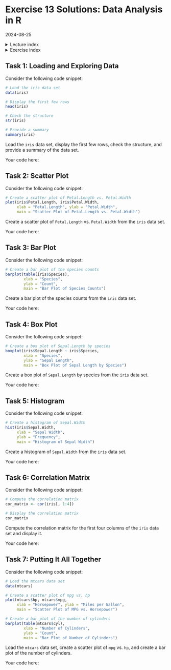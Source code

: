 # Exercise 13 Solutions: Data Analysis in R
2024-08-25

<!--html_preserve--><details>
  <summary>Lecture index</summary>

- [Lecture 1: Introduction to R](/lectures/lecture_01/lecture_01.md)
- [Lecture 2: Objects, Data Types, and Variables in R](/lectures/lecture_02/lecture_02.md)
- [Lecture 3: Arithmetic Operations in R](/lectures/lecture_03/lecture_03.md)
- [Lecture 4: Comparison and Logical Operators in R](/lectures/lecture_04/lecture_04.md)
- [Lecture 5: Vectors in R](/lectures/lecture_05/lecture_05.md)
- [Lecture 6: List in R](/lectures/lecture_06/lecture_06.md)
- [Lecture 7: Matrices in R](/lectures/lecture_07/lecture_07.md)
- [Lecture 8: Data Frames in R](/lectures/lecture_08/lecture_08.md)
- [Lecture 9: Functions in R](/lectures/lecture_09/lecture_09.md)
- [Lecture 10: Indexing using Logical Vectors in R](/lectures/lecture_10/lecture_10.md)
- [Lecture 11: Factors in R](/lectures/lecture_11/lecture_11.md)
- [Lecture 12: Control Structures in R](/lectures/lecture_12/lecture_12.md)
- [Lecture 13: A real-world example of using R for data analysis](/lectures/lecture_13/lecture_13.md)

</details><!--/html_preserve--><!--html_preserve--><details>
  <summary>Exercise index</summary>

  - [Exercise 1: Introduction to R](/exercises/exercise_01/exercise_01.md)
  - [Exercise 1 Solutions: Introduction to R](/exercises/exercise_01/exercise_01_solutions.md)
  - [Exercise 2: Objects, Data Types, and Variables in R](/exercises/exercise_02/exercise_02.md)
  - [Exercise 2 Solutions: Objects, Data Types, and Variables in R](/exercises/exercise_02/exercise_02_solutions.md)
  - [Exercise 3: Arithmetic Operations in R](/exercises/exercise_03/exercise_03.md)
  - [Exercise 3 Solutions: Arithmetic Operations in R](/exercises/exercise_03/exercise_03_solutions.md)
  - [Exercise 4: Comparison and Logical Operators in R](/exercises/exercise_04/exercise_04.md)
  - [Exercise 4 Solutions: Comparison and Logical Operators in R](/exercises/exercise_04/exercise_04_solutions.md)
  - [Exercise 5: Vectors in R](/exercises/exercise_05/exercise_05.md)
  - [Exercise 5 Solutions: Vectors in R](/exercises/exercise_05/exercise_05_solutions.md)
  - [Exercise 6: List in R](/exercises/exercise_06/exercise_06.md)
  - [Exercise 6 Solutions: List in R](/exercises/exercise_06/exercise_06_solutions.md)
  - [Exercise 7: Matrices in R](/exercises/exercise_07/exercise_07.md)
  - [Exercise 7 Solutions: Matrices in R](/exercises/exercise_07/exercise_07_solutions.md)
  - [Exercise 8: Data Frames in R](/exercises/exercise_08/exercise_08.md)
  - [Exercise 8 Solutions: Data Frames in R](/exercises/exercise_08/exercise_08_solutions.md)
  - [Exercise 9: Functions in R](/exercises/exercise_09/exercise_09.md)
  - [Exercise 9 Solutions: Functions in R](/exercises/exercise_09/exercise_09_solutions.md)
  - [Exercise 10: Indexing using Logical Vectors in R](/exercises/exercise_10/exercise_10.md)
  - [Exercise 10 Solutions: Indexing using Logical Vectors in R](/exercises/exercise_10/exercise_10_solutions.md)
  - [Exercise 11: Factors in R](/exercises/exercise_11/exercise_11.md)
  - [Exercise 11 Solutions: Factors in R](/exercises/exercise_11/exercise_11_solutions.md)
  - [Exercise 12: Control Structures in R](/exercises/exercise_12/exercise_12.md)
  - [Exercise 12 Solutions: Control Structures in R](/exercises/exercise_12/exercise_12_solutions.md)
  - [Exercise 13: A real-world example of using R for data analysis](/exercises/exercise_13/exercise_13.md)
  - [Exercise 13 Solutions: A real-world example of using R for data
  analysis](/exercises/exercise_13/exercise_13_solutions.md)

</details><!--/html_preserve-->



## Task 1: Loading and Exploring Data

Consider the following code snippet:

```r
# Load the iris data set
data(iris)

# Display the first few rows
head(iris)

# Check the structure
str(iris)

# Provide a summary
summary(iris)
```

Load the `iris` data set, display the first few rows, check the structure,
and provide a summary of the data set.

Your code here:
## Task 2: Scatter Plot

Consider the following code snippet:

```r
# Create a scatter plot of Petal.Length vs. Petal.Width
plot(iris$Petal.Length, iris$Petal.Width,
     xlab = "Petal.Length", ylab = "Petal.Width",
     main = "Scatter Plot of Petal.Length vs. Petal.Width")
```

Create a scatter plot of `Petal.Length` vs. `Petal.Width` from the `iris`
data set.

Your code here:
## Task 3: Bar Plot

Consider the following code snippet:

```r
# Create a bar plot of the species counts
barplot(table(iris$Species),
        xlab = "Species",
        ylab = "Count",
        main = "Bar Plot of Species Counts")
```

Create a bar plot of the species counts from the `iris` data set.

Your code here:
## Task 4: Box Plot

Consider the following code snippet:

```r
# Create a box plot of Sepal.Length by species
boxplot(iris$Sepal.Length ~ iris$Species,
        xlab = "Species",
        ylab = "Sepal Length",
        main = "Box Plot of Sepal Length by Species")
```

Create a box plot of `Sepal.Length` by species from the `iris` data set.

Your code here:
## Task 5: Histogram

Consider the following code snippet:

```r
# Create a histogram of Sepal.Width
hist(iris$Sepal.Width,
     xlab = "Sepal Width",
     ylab = "Frequency",
     main = "Histogram of Sepal Width")
```

Create a histogram of `Sepal.Width` from the `iris` data set.

Your code here:
## Task 6: Correlation Matrix

Consider the following code snippet:

```r
# Compute the correlation matrix
cor_matrix <- cor(iris[, 1:4])

# Display the correlation matrix
cor_matrix
```

Compute the correlation matrix for the first four columns of the `iris` data
set and display it.

Your code here:
## Task 7: Putting It All Together

Consider the following code snippet:

```r
# Load the mtcars data set
data(mtcars)

# Create a scatter plot of mpg vs. hp
plot(mtcars$hp, mtcars$mpg,
     xlab = "Horsepower", ylab = "Miles per Gallon",
     main = "Scatter Plot of MPG vs. Horsepower")

# Create a bar plot of the number of cylinders
barplot(table(mtcars$cyl),
        xlab = "Number of Cylinders",
        ylab = "Count",
        main = "Bar Plot of Number of Cylinders")
```

Load the `mtcars` data set, create a scatter plot of `mpg` vs. `hp`, and
create a bar plot of the number of cylinders.

Your code here:
